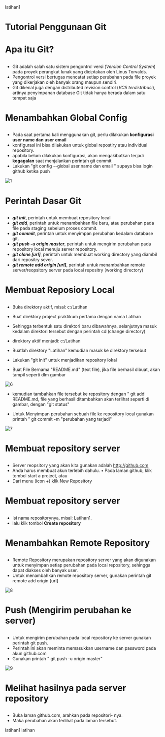 latihan1
# Tutorial Penggunaan Git <h1>
# Apa itu Git? <h2>
* Git adalah salah satu sistem pengontrol versi (_Version Control
System_) pada proyek perangkat lunak yang diciptakan oleh Linus
Torvalds. 
* Pengontrol versi bertugas mencatat setiap perubahan pada file
proyek yang dikerjakan oleh banyak orang maupun sendiri. 
* Git dikenal juga dengan distributed revision control (_VCS terdistribusi_),
artinya penyimpanan database Git tidak hanya berada dalam satu
tempat saja

# Menambahkan Global Config <h2>
* Pada saat pertama kali menggunakan git, perlu dilakukan **konfigurasi
user name dan user email**
* konfigurasi ini bisa dilakukan untuk global repostiry atau individual
repository. 
* apabila belum dilakukan konfigurasi, akan mengakibatkan terjadi
**kegagalan** saat menjalankan perintah git commit
* Lakukan "git config --global user.name dan email " 
supaya bisa login github ketika push
 
 ![1](https://user-images.githubusercontent.com/45660042/51922599-f387f000-241b-11e9-931f-639d69974c5f.PNG)


# Perintah Dasar Git <h2>
* _**git init**_, perintah untuk membuat repository local
* _**git add**_, perintah untuk menambahkan file baru, atau perubahan
pada file pada staging sebelum proses commit. 
* _**git commit**_, perintah untuk menyimpan perubahan kedalam database git. 
* _**git push -u origin master**_, perintah untuk mengirim perubahan pada repository 
local menuju server repository. 
* _**git clone [url]**_, perintah untuk membuat working directory yang diambil dari 
repositry sever.
* _**git remote add origin [url]**_, perintah untuk menambahkan remote 
server/reopsitory server pada local repositry (working directory)

# Membuat Reposiory Local <h2>
* Buka direktory aktif, misal: c:/Latihan
* Buat direktory project praktikum pertama dengan nama Latihan
* Sehingga terbentuk satu direktori baru dibawahnya, selanjutnya masuk kedalam direktori tersebut dengan perintah cd (change
directory)
* direktory aktif menjadi: c:/Latihan 
* Buatlah direktory "Latihan" kemudian masuk ke direktory tersebut 

* Lakukan "git init" untuk menjadikan repository lokal 

* Buat File Bernama "README.md" (text file), jika file berhasil dibuat, akan tampil seperti dlm gambar

 
![6](https://user-images.githubusercontent.com/45660042/51922889-80cb4480-241c-11e9-9a20-f08c7d1022cd.PNG)


* kemudian tambahkan file tersebut ke repository dengan " git add 
README.md, file yang berhasil ditambahkan akan terlihat seperti di 
gambar, dengan "git status" 

* Untuk  Menyimpan perubahan sebuah file ke repository local gunakan 
printah " git commit -m "perubahan yang terjadi"

![7](https://user-images.githubusercontent.com/45660042/51923055-c425b300-241c-11e9-9745-8d5fdf90f906.PNG)


# Membuat repository server <h2>
* Server reopsitory yang akan kita gunakan adalah http://github.com
* Anda harus membuat akun terlebih dahulu. • Pada laman github, klik tombol start a project, atau
* Dari menu (icon +) klik New Repository

# Membuat repository server <h2>
* Isi nama repositorynya, misal: Latihan1.  
* lalu klik tombol **Create repository**

# Menambahkan Remote Repository <h2>
* Remote Repository merupakan repository server yang akan digunakan untuk menyimpan setiap perubahan pada local repository,
sehingga dapat diakses oleh banyak user. 
* Untuk menambahkan remote repository server, gunakan perintah
git remote add origin [url]
 
 ![8](https://user-images.githubusercontent.com/45660042/51923144-efa89d80-241c-11e9-95b3-b0d9c00495e5.PNG)
 
# Push (Mengirim perubahan ke server) <h2>
* Untuk mengirim perubahan pada local repository ke server gunakan perintah git push.
* Perintah ini akan meminta memasukkan username dan password pada akun github.com
* Gunakan printah " git push -u origin master"
 
 ![9](https://user-images.githubusercontent.com/45660042/51923222-1bc41e80-241d-11e9-8814-18b3b338255f.PNG)


# Melihat hasilnya pada server repository <h2>
* Buka laman github.com, arahkan pada repositori- nya. 
* Maka perubahan akan terlihat pada laman tersebut. 

latihan1
latihan
